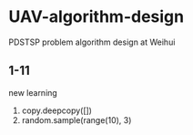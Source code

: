# UAV-algorithm-design
PDSTSP problem algorithm design at Weihui
## 1-11
new learning
 1. copy.deepcopy([])
 2. random.sample(range(10), 3) 
